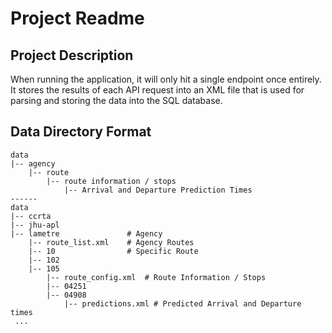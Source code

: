 # Project Readme

## Project Description

When running the application, it will only hit a single endpoint once entirely. 
It stores the results of each API request into an XML file that is used for parsing and storing the data
into the SQL database.

## Data Directory Format

```shell
data
|-- agency
    |-- route
        |-- route information / stops
            |-- Arrival and Departure Prediction Times
------
data
|-- ccrta
|-- jhu-apl
|-- lametre               # Agency
    |-- route_list.xml    # Agency Routes
    |-- 10                # Specific Route
    |-- 102
    |-- 105
        |-- route_config.xml  # Route Information / Stops
        |-- 04251
        |-- 04908
            |-- predictions.xml # Predicted Arrival and Departure times
 ...
```